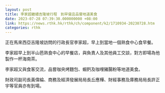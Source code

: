 ```yaml
---
layout: post
title: 李家超繼續吉隆坡行程　到早餐店品嘗地道美食
date: 2023-07-28 07:39:30.000000000 +08:00
link: https://news.rthk.hk/rthk/ch/component/k2/1710934-20230728.htm
categories: rthk
---
```


正在馬來西亞吉隆坡訪問的行政長官李家超，早上到當地一個熟食中心食早餐。

李家超早上到半山芭熟食中心的早餐店，與負責人及其他員工交談，對方即場為他製作一杯海南茶。

李家超又與食客交流，品嘗咖央烤麵包、蝦麫及咖哩豬腸粉等地道美食。

財政司副司長黃偉綸、商務及經濟發展局局長丘應樺、財經事務及庫務局局長許正宇等官員亦有到場。
